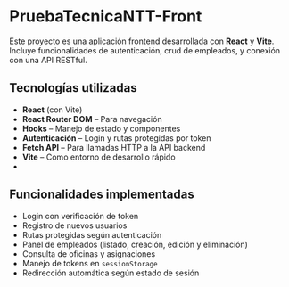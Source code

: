 # PruebaTecnicaNTT-Front

Este proyecto es una aplicación frontend desarrollada con **React** y **Vite**. Incluye funcionalidades de autenticación, crud de empleados, y conexión con una API RESTful.

## Tecnologías utilizadas

- **React** (con Vite)
- **React Router DOM** – Para navegación
- **Hooks** – Manejo de estado y componentes
- **Autenticación** – Login y rutas protegidas por token
- **Fetch API** – Para llamadas HTTP a la API backend
- **Vite** – Como entorno de desarrollo rápido
- 
## Funcionalidades implementadas

- Login con verificación de token
- Registro de nuevos usuarios
- Rutas protegidas según autenticación
- Panel de empleados (listado, creación, edición y eliminación)
- Consulta de oficinas y asignaciones
- Manejo de tokens en `sessionStorage`
- Redirección automática según estado de sesión
